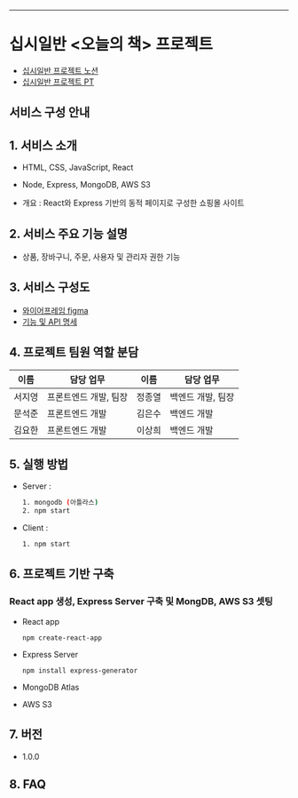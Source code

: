 <hr />

# 십시일반 <오늘의  책> 프로젝트

- [십시일반 프로젝트 노션](https://www.notion.so/elice/10-5f3598adce9e48a2a1eaa4cf39dc6b76)
- [십시일반 프로젝트 PT](https://run.wunderpresentation.com/63e5d1dde3aba5c8e8b70e25#0,0)


## 서비스 구성 안내

## 1. 서비스 소개

- HTML, CSS, JavaScript, React
- Node, Express, MongoDB, AWS S3

- 개요 : React와 Express 기반의 동적 페이지로 구성한 쇼핑몰 사이트


## 2. 서비스 주요 기능 설명

  - 상품, 장바구니, 주문, 사용자 및 관리자 권한 기능

## 3. 서비스 구성도
  - [와이어프레임 figma](https://www.figma.com/file/yr7i1KO0DRpgRhR3tmml64/elice-1%EC%B0%A8-%ED%8C%80-%ED%94%84%EB%A1%9C%EC%A0%9D%ED%8A%B8?node-id=311%3A2)
  - [기능 및 API 명세](https://www.notion.so/API-d25a39b6f4ec4f18a1b6b9e2f92928d1)

## 4. 프로젝트 팀원 역할 분담

| 이름 | 담당 업무 | 이름 | 담당 업무 |
| ------ | ------ | ------ | ------ |
| 서지영 | 프론트엔드 개발, 팀장 | 정종열 | 백엔드 개발, 팀장 |
| 문석준 | 프론트엔드 개발 | 김은수 | 백엔드 개발 |
| 김요한 | 프론트엔드 개발 | 이상희 | 백엔드 개발 |


## 5. 실행 방법
- Server : 
  ```bash
  1. mongodb (아틀라스)
  2. npm start
  ```
- Client :
  ```bash
  1. npm start
  ```
## 6. 프로젝트 기반 구축

### React app 생성, Express Server 구축 및 MongDB, AWS S3 셋팅

- React app
  ```
  npm create-react-app
  ```
- Express Server
  ```
  npm install express-generator
  ```
- MongoDB Atlas

- AWS S3

## 7. 버전
  - 1.0.0

## 8. FAQ

